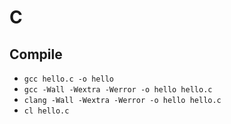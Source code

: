 # C

## Compile

- `gcc hello.c -o hello`
- `gcc -Wall -Wextra -Werror -o hello hello.c`
- `clang -Wall -Wextra -Werror -o hello hello.c`
- `cl hello.c`
